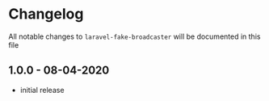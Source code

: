 # Changelog

All notable changes to `laravel-fake-broadcaster` will be documented in this file

## 1.0.0 - 08-04-2020

- initial release
